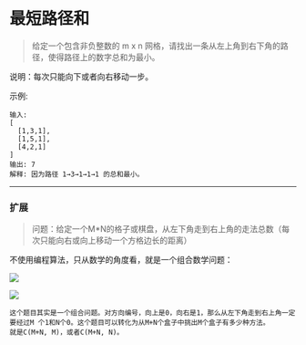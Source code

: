 # 最短路径和

> 给定一个包含非负整数的 m x n 网格，请找出一条从左上角到右下角的路径，使得路径上的数字总和为最小。

说明：每次只能向下或者向右移动一步。

示例:

```
输入:
[
  [1,3,1],
  [1,5,1],
  [4,2,1]
]
输出: 7
解释: 因为路径 1→3→1→1→1 的总和最小。
```

---

### 扩展

>问题：给定一个M*N的格子或棋盘，从左下角走到右上角的走法总数（每次只能向右或向上移动一个方格边长的距离）

不使用编程算法，只从数学的角度看，就是一个组合数学问题：

![](D:\我的文档\MyBlog\img\组合公式1.png)

![](D:\我的文档\MyBlog\img\组合公式2.png)

```
这个题目其实是一个组合问题。对方向编号，向上是0，向右是1，那么从左下角走到右上角一定要经过M 个1和N个0。这个题目可以转化为从M+N个盒子中挑出M个盒子有多少种方法。
就是C(M+N, M)，或者C(M+N, N)。
```

